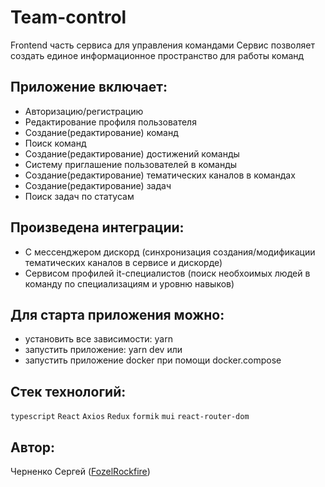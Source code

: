 # Team-control
Frontend часть сервиса для управления командами
Сервис позволяет создать единое информационное пространство для работы команд

## Приложение включает:
* Авторизацию/регистрацию
* Редактирование профиля пользователя
* Создание(редактирование) команд
* Поиск команд
* Создание(редактирование) достижений команды
* Систему приглашение пользователей в команды
* Создание(редактирование) тематических каналов в командах
* Создание(редактирование) задач
* Поиск задач по статусам

## Произведена интеграции:
- С мессенджером дискорд (синхронизация создания/модификации тематических каналов в сервисе и дискорде)
- Сервисом профилей it-специалистов (поиск необхоимых людей в команду по специализациям и уровню навыков)

## Для старта приложения можно:
- установить все зависимости: yarn
- запустить приложение: yarn dev
  или
- запустить приложение docker при помощи docker.compose

## Стек технологий:
`typescript` `React` `Axios` `Redux` `formik` `mui` `react-router-dom` 


## Автор:<br>
Черненко Сергей ([FozelRockfire](https://github.com/Quzzqq))<br>
